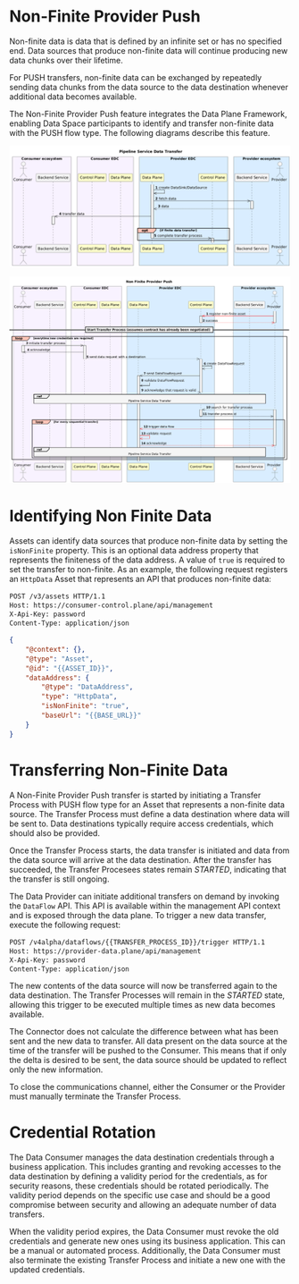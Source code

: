 # Non-Finite Provider Push

Non-finite data is data that is defined by an infinite set or has no specified end. Data sources that produce non-finite 
data will continue producing new data chunks over their lifetime.

For PUSH transfers, non-finite data can be exchanged by repeatedly sending data chunks from the data source to the 
data destination whenever additional data becomes available.

The Non-Finite Provider Push feature integrates the Data Plane Framework, enabling Data Space participants to identify 
and transfer non-finite data with the PUSH flow type. The following diagrams describe this feature.

![Pipeline Service Data Transfer](./assets/pipeline-service-data-transfer.png)

![Non Finite Provider Push](./assets/non-finite-provider-push.png)

# Identifying Non Finite Data

Assets can identify data sources that produce non-finite data by setting the `isNonFinite` property. This is an optional 
data address property that represents the finiteness of the data address. A value of `true` is required to set the transfer 
to non-finite. As an example, the following request registers an `HttpData` Asset that represents an API that produces 
non-finite data:

```http request
POST /v3/assets HTTP/1.1
Host: https://consumer-control.plane/api/management
X-Api-Key: password
Content-Type: application/json
```

```json
{
	"@context": {},
	"@type": "Asset",
	"@id": "{{ASSET_ID}}",
	"dataAddress": {
		"@type": "DataAddress",
		"type": "HttpData",
		"isNonFinite": "true",
		"baseUrl": "{{BASE_URL}}"
	}
}
```

# Transferring Non-Finite Data

A Non-Finite Provider Push transfer is started by initiating a Transfer Process with PUSH flow type for an Asset that 
represents a non-finite data source. The Transfer Process must define a data destination where data will be sent to. Data 
destinations typically require access credentials, which should also be provided.

Once the Transfer Process starts, the data transfer is initiated and data from the data source will arrive at the data 
destination. After the transfer has succeeded, the Transfer Procesees states remain *STARTED*, indicating that the transfer 
is still ongoing.

The Data Provider can initiate additional transfers on demand by invoking the `DataFlow` API. This API is
available within the management API context and is exposed through the data plane. To trigger a new data transfer, execute 
the following request:

```http request
POST /v4alpha/dataflows/{{TRANSFER_PROCESS_ID}}/trigger HTTP/1.1
Host: https://provider-data.plane/api/management
X-Api-Key: password
Content-Type: application/json
```

The new contents of the data source will now be transferred again to the data destination. The Transfer Processes will 
remain in the *STARTED* state, allowing this trigger to be executed multiple times as new data becomes available.

The Connector does not calculate the difference between what has been sent and the new data to transfer. All data present 
on the data source at the time of the transfer will be pushed to the Consumer. This means that if only the delta is desired 
to be sent, the data source should be updated to reflect only the new information.

To close the communications channel, either the Consumer or the Provider must manually terminate the Transfer Process.

# Credential Rotation

The Data Consumer manages the data destination credentials through a business application. This includes granting and 
revoking accesses to the data destination by defining a validity period for the credentials, as for security reasons, 
these credentials should be rotated periodically. The validity period depends on the specific use case and should be a 
good compromise between security and allowing an adequate number of data transfers.

When the validity period expires, the Data Consumer must revoke the old credentials and generate new ones using its 
business application. This can be a manual or automated process. Additionally, the Data Consumer must also terminate 
the existing Transfer Process and initiate a new one with the updated credentials.
